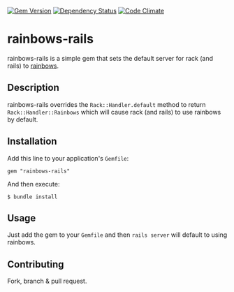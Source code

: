 [![Gem Version](https://badge.fury.io/rb/rainbows-rails.png)](http://badge.fury.io/rb/rainbows-rails)
[![Dependency Status](https://gemnasium.com/samuelkadolph/rainbows-rails.png)](https://gemnasium.com/samuelkadolph/rainbows-rails)
[![Code Climate](https://codeclimate.com/github/samuelkadolph/rainbows-rails.png)](https://codeclimate.com/github/samuelkadolph/rainbows-rails)

# rainbows-rails

rainbows-rails is a simple gem that sets the default server for rack (and rails) to [rainbows](http://rainbows.rubyforge.org/).

## Description

rainbows-rails overrides the `Rack::Handler.default` method to return `Rack::Handler::Rainbows` which will cause rack (and rails) to use rainbows by default.

## Installation

Add this line to your application's `Gemfile`:

    gem "rainbows-rails"

And then execute:

    $ bundle install

## Usage

Just add the gem to your `Gemfile` and then `rails server` will default to using rainbows.

## Contributing

Fork, branch & pull request.
